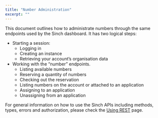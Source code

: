 ```yaml
---
title: "Number Administration"
excerpt: ""
---
```

This document outlines how to administrate numbers through the same endpoints used by the Sinch dashboard. It has two logical steps:

  - Starting a session:
      - Logging in
      - Creating an instance
      - Retrieving your account’s organisation data
  - Working with the “number” endpoints.
      - Listing available numbers
      - Reserving a quantity of numbers
      - Checking out the reservation
      - Listing numbers on the account or attached to an application
      - Assigning to an application
      - Unassigning from an application

For general information on how to use the Sinch APIs including methods, types, errors and authorization, please check the [Using REST](doc:using-rest) page.


